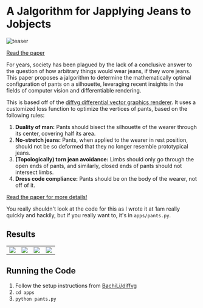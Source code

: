 # A Jalgorithm for Japplying Jeans to Jobjects

![teaser](https://user-images.githubusercontent.com/5315059/224508329-3d7a5370-3eb7-4d84-b76f-9811aec71f2a.png)

<a href="https://davepagurek.github.io/jalgorithm/paper/jalgorithm.pdf">Read the paper</a>

For years, society has been plagued by the lack of a conclusive answer to the question of how arbitrary things would wear jeans, if they wore jeans. This paper proposes a jalgorithm to determine the mathematically optimal configuration of pants on a silhouette, leveraging recent insights in the fields of computer vision and differentiable rendering.

This is based off of the <a href="https://github.com/BachiLi/diffvg">diffvg differential vector graphics renderer</a>. It uses a customized loss function to optimize the vertices of pants, based on the following rules:

1. **Duality of man:** Pants should bisect the silhouette of the wearer through its center, covering half its area.
2. **No-stretch jeans:** Pants, when applied to the wearer in rest position, should not be so deformed that they no longer resemble prototypical jeans.
3. **(Topologically) torn jean avoidance:** Limbs should only go through the open ends of pants, and similarly, closed ends of pants should not intersect limbs.
4. **Dress code compliance:** Pants should be on the body of the wearer, not off of it.

<a href="https://davepagurek.github.io/jalgorithm/paper/jalgorithm.pdf">Read the paper for more details!</a>

You really shouldn't look at the code for this as I wrote it at 1am really quickly and hackily, but if you really want to, it's in `apps/pants.py`.

## Results

<table>
<tr>
<td>
<img src="https://user-images.githubusercontent.com/5315059/224508378-37ec4611-b07d-48ec-91db-497c5fc87a8c.gif" />
</td>
<td>
<img src="https://user-images.githubusercontent.com/5315059/224508390-97085d19-40a5-4fde-a6a0-3937756bf6fd.gif" />
</td>
<td>
<img src="https://user-images.githubusercontent.com/5315059/224508416-462cce71-6744-4943-a893-425b6740978b.gif" />
</td>
<td>
<img src="https://user-images.githubusercontent.com/5315059/224508425-cafd58aa-539a-48e4-b5de-242fbf92ad2e.gif" />
</td>
</tr>
</table>


## Running the Code

1. Follow the setup instructions from <a href="https://github.com/BachiLi/diffvg">BachiLi/diffvg</a>
2. `cd apps`
3. `python pants.py`
